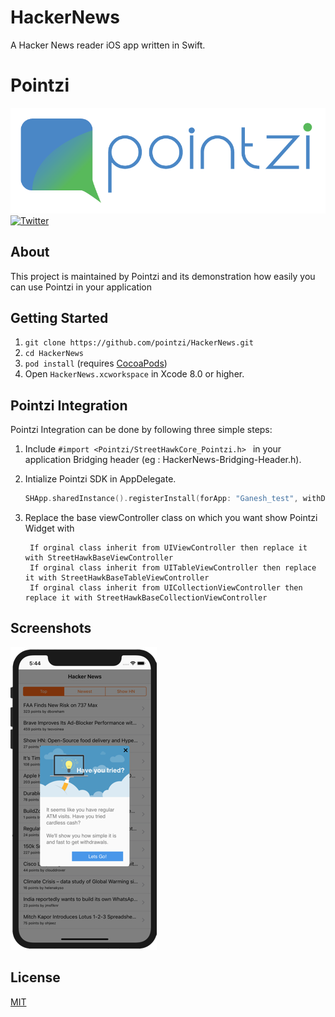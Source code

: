 # HackerNews
A Hacker News reader iOS app written in Swift.

# Pointzi
![Main View](Resources/header.png)
[![Twitter](https://img.shields.io/badge/Twitter-%40usepointzi-blue.svg)](https://twitter.com/usepointzi)

## About
This project is maintained by Pointzi and its demonstration how easily you can use Pointzi in your application<br>


## Getting Started

1. `git clone https://github.com/pointzi/HackerNews.git`
2. `cd HackerNews`
3. `pod install` (requires [CocoaPods](https://cocoapods.org))
4. Open `HackerNews.xcworkspace` in Xcode 8.0 or higher.

## Pointzi Integration
Pointzi Integration can be done by following three simple steps:
1. Include `#import <Pointzi/StreetHawkCore_Pointzi.h> ` in your application Bridging header (eg : HackerNews-Bridging-Header.h).
2. Intialize Pointzi SDK in AppDelegate.

    ``` swift
    SHApp.sharedInstance().registerInstall(forApp: "Ganesh_test", withDebugMode: false)
    ```
3. Replace the base viewController class on which you want show Pointzi Widget with

   ```
    If orginal class inherit from UIViewController then replace it with StreetHawkBaseViewController
    If orginal class inherit from UITableViewController then replace it with StreetHawkBaseTableViewController
    If orginal class inherit from UICollectionViewController then replace it with StreetHawkBaseCollectionViewController
   ```

## Screenshots

![Example](Resources/Example_1.png)


## License

[MIT](LICENSE)

